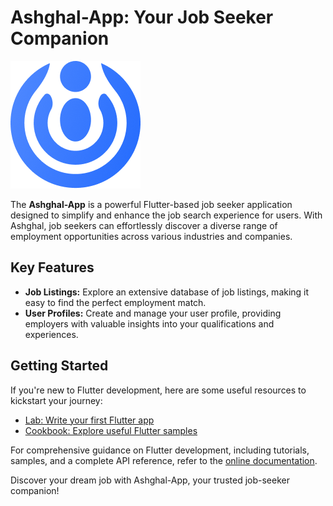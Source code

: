 # Ashghal-App: Your Job Seeker Companion

![Ashghal Logo](assets/images/logo.png)

The **Ashghal-App** is a powerful Flutter-based job seeker application designed to simplify and enhance the job search experience for users. With Ashghal, job seekers can effortlessly discover a diverse range of employment opportunities across various industries and companies.

## Key Features

- **Job Listings:** Explore an extensive database of job listings, making it easy to find the perfect employment match.
- **User Profiles:** Create and manage your user profile, providing employers with valuable insights into your qualifications and experiences.

## Getting Started

If you're new to Flutter development, here are some useful resources to kickstart your journey:

- [Lab: Write your first Flutter app](https://docs.flutter.dev/get-started/codelab)
- [Cookbook: Explore useful Flutter samples](https://docs.flutter.dev/cookbook)

For comprehensive guidance on Flutter development, including tutorials, samples, and a complete API reference, refer to the [online documentation](https://docs.flutter.dev/).

Discover your dream job with Ashghal-App, your trusted job-seeker companion!

